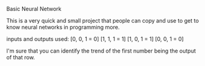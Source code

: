 Basic Neural Network

This is a very quick and small project that people can copy and use to get to know neural networks in programming more.

inputs and outputs used:
[0, 0, 1 = 0]
[1, 1, 1 = 1]
[1, 0, 1 = 1]
[0, 0, 1 = 0]

I'm sure that you can identify the trend of the first number being the output of that row.
